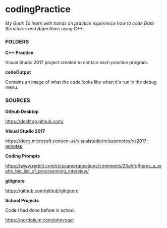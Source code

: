 # codingPractice

*My Goal: To learn with hands on practice experience how to code Data Structures and Algorithms using C++.*

### FOLDERS

**C++ Practice** 

Visual Studio 2017 project created to contain each practice program. 

**codeOutput**

Contains an image of what the code looks like when it's run in the debug menu. 


### SOURCES

**Github Desktop**

https://desktop.github.com/

**Visual Studio 2017**

https://docs.microsoft.com/en-us/visualstudio/releasenotes/vs2017-relnotes

**Coding Prompts**

https://www.reddit.com/r/cscareerquestions/comments/20ahfq/heres_a_pretty_big_list_of_programming_interview/

**gitignore**

https://github.com/github/gitignore

**School Projects**

Code I had done before in school. 

https://portfolium.com/johnvogel

